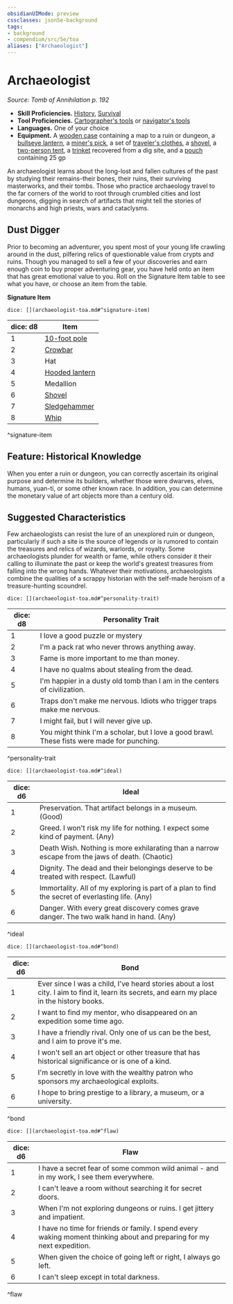 ```yaml
---
obsidianUIMode: preview
cssclasses: json5e-background
tags:
- background
- compendium/src/5e/toa
aliases: ["Archaeologist"]
---
```

# Archaeologist
*Source: Tomb of Annihilation p. 192*  

- **Skill Proficiencies.** [History](2-Mechanics/CLI/rules/skills.md#History), [Survival](2-Mechanics/CLI/rules/skills.md#Survival)  
- **Tool Proficiencies.** [Cartographer's tools](2-Mechanics/CLI/items/cartographers-tools.md) or [navigator's tools](2-Mechanics/CLI/items/navigators-tools.md)  
- **Languages.** One of your choice  
- **Equipment.** A [wooden case](2-Mechanics/CLI/items/map-or-scroll-case.md) containing a map to a ruin or dungeon, a [bullseye lantern](2-Mechanics/CLI/items/bullseye-lantern.md), a [miner's pick](2-Mechanics/CLI/items/miners-pick.md), a set of [traveler's clothes](2-Mechanics/CLI/items/travelers-clothes.md), a [shovel](2-Mechanics/CLI/items/shovel.md), a [two-person tent](2-Mechanics/CLI/items/two-person-tent.md), a [trinket](2-Mechanics/CLI/items/trinket.md) recovered from a dig site, and a [pouch](2-Mechanics/CLI/items/pouch.md) containing 25 gp  

An archaeologist learns about the long-lost and fallen cultures of the past by studying their remains-their bones, their ruins, their surviving masterworks, and their tombs. Those who practice archaeology travel to the far corners of the world to root through crumbled cities and lost dungeons, digging in search of artifacts that might tell the stories of monarchs and high priests, wars and cataclysms.

## Dust Digger

Prior to becoming an adventurer, you spent most of your young life crawling around in the dust, pilfering relics of questionable value from crypts and ruins. Though you managed to sell a few of your discoveries and earn enough coin to buy proper adventuring gear, you have held onto an item that has great emotional value to you. Roll on the Signature Item table to see what you have, or choose an item from the table.

**Signature Item**

`dice: [](archaeologist-toa.md#^signature-item)`

| dice: d8 | Item |
|----------|------|
| 1 | [10-foot pole](2-Mechanics/CLI/items/pole-10-foot.md) |
| 2 | [Crowbar](2-Mechanics/CLI/items/crowbar.md) |
| 3 | Hat |
| 4 | [Hooded lantern](2-Mechanics/CLI/items/hooded-lantern.md) |
| 5 | Medallion |
| 6 | [Shovel](2-Mechanics/CLI/items/shovel.md) |
| 7 | [Sledgehammer](2-Mechanics/CLI/items/sledgehammer.md) |
| 8 | [Whip](2-Mechanics/CLI/items/whip.md) |
^signature-item

## Feature: Historical Knowledge

When you enter a ruin or dungeon, you can correctly ascertain its original purpose and determine its builders, whether those were dwarves, elves, humans, yuan-ti, or some other known race. In addition, you can determine the monetary value of art objects more than a century old.

## Suggested Characteristics

Few archaeologists can resist the lure of an unexplored ruin or dungeon, particularly if such a site is the source of legends or is rumored to contain the treasures and relics of wizards, warlords, or royalty. Some archaeologists plunder for wealth or fame, while others consider it their calling to illuminate the past or keep the world's greatest treasures from falling into the wrong hands. Whatever their motivations, archaeologists combine the qualities of a scrappy historian with the self-made heroism of a treasure-hunting scoundrel.

`dice: [](archaeologist-toa.md#^personality-trait)`

| dice: d8 | Personality Trait |
|----------|-------------------|
| 1 | I love a good puzzle or mystery |
| 2 | I'm a pack rat who never throws anything away. |
| 3 | Fame is more important to me than money. |
| 4 | I have no qualms about stealing from the dead. |
| 5 | I'm happier in a dusty old tomb than I am in the centers of civilization. |
| 6 | Traps don't make me nervous. Idiots who trigger traps make me nervous. |
| 7 | I might fail, but I will never give up. |
| 8 | You might think I'm a scholar, but I love a good brawl. These fists were made for punching. |
^personality-trait

`dice: [](archaeologist-toa.md#^ideal)`

| dice: d6 | Ideal |
|----------|-------|
| 1 | Preservation. That artifact belongs in a museum. (Good) |
| 2 | Greed. I won't risk my life for nothing. I expect some kind of payment. (Any) |
| 3 | Death Wish. Nothing is more exhilarating than a narrow escape from the jaws of death. (Chaotic) |
| 4 | Dignity. The dead and their belongings deserve to be treated with respect. (Lawful) |
| 5 | Immortality. All of my exploring is part of a plan to find the secret of everlasting life. (Any) |
| 6 | Danger. With every great discovery comes grave danger. The two walk hand in hand. (Any) |
^ideal

`dice: [](archaeologist-toa.md#^bond)`

| dice: d6 | Bond |
|----------|------|
| 1 | Ever since I was a child, I've heard stories about a lost city. I aim to find it, learn its secrets, and earn my place in the history books. |
| 2 | I want to find my mentor, who disappeared on an expedition some time ago. |
| 3 | I have a friendly rival. Only one of us can be the best, and I aim to prove it's me. |
| 4 | I won't sell an art object or other treasure that has historical significance or is one of a kind. |
| 5 | I'm secretly in love with the wealthy patron who sponsors my archaeological exploits. |
| 6 | I hope to bring prestige to a library, a museum, or a university. |
^bond

`dice: [](archaeologist-toa.md#^flaw)`

| dice: d6 | Flaw |
|----------|------|
| 1 | I have a secret fear of some common wild animal - and in my work, I see them everywhere. |
| 2 | I can't leave a room without searching it for secret doors. |
| 3 | When I'm not exploring dungeons or ruins. I get jittery and impatient. |
| 4 | I have no time for friends or family. I spend every waking moment thinking about and preparing for my next expedition. |
| 5 | When given the choice of going left or right, I always go left. |
| 6 | I can't sleep except in total darkness. |
^flaw